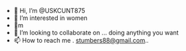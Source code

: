 - 👋 Hi, I’m @USKCUNT875
- 👀 I’m interested in  women
- 🌱m
- 💞️ I’m looking to collaborate on ... doing anything you want
- 📫 How to reach me . stumbers88@gmail.com..

<!---
USKCUNT875/USKCUNT875 is a ✨ special ✨ repository because its `README.md` (this file) appears on your GitHub profile.
You can click the Preview link to take a look at your changes.
--->
